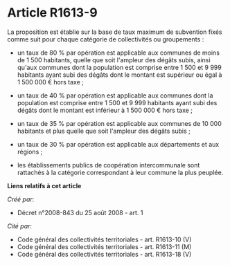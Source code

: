 # Article R1613-9

La proposition est établie sur la base de taux maximum de subvention fixés comme suit pour chaque catégorie de collectivités
ou groupements : 

- un taux de 80 % par opération est applicable aux communes de moins de 1 500 habitants, quelle que soit l'ampleur des dégâts
subis, ainsi qu'aux communes dont la population est comprise entre 1 500 et 9 999 habitants ayant subi des dégâts dont le
montant est supérieur ou égal à 1 500 000 € hors taxe ; 

- un taux de 40 % par opération est applicable aux communes dont la population est comprise entre 1 500 et 9 999 habitants
ayant subi des dégâts dont le montant est inférieur à 1 500 000 € hors taxe ; 

- un taux de 35 % par opération est applicable aux communes de 10 000 habitants et plus quelle que soit l'ampleur des dégâts
subis ; 

- un taux de 30 % par opération est applicable aux départements et aux régions ; 

- les établissements publics de coopération intercommunale sont rattachés à la catégorie correspondant à leur commune la plus
peuplée.

**Liens relatifs à cet article**

_Créé par_:

  - Décret n°2008-843 du 25 août 2008 - art. 1

_Cité par_:

  - Code général des collectivités territoriales - art. R1613-10 (V)
  - Code général des collectivités territoriales - art. R1613-11 (M)
  - Code général des collectivités territoriales - art. R1613-18 (V)
